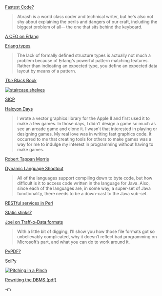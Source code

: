 <a href="http://www.codinghorror.com/blog/archives/001061.html">Fastest Code?</a><br/>
<blockquote>Abrash is a world class coder and technical writer, but he's also not shy about explaining the perils and dangers of our craft, including the biggest problem of all-- the one that sits behind the keyboard.</blockquote>

<a href="http://oreillygmt.typepad.com/scenius/2008/02/erlang-the-ceos.html">A CEO on Erlang</a><br/>

<a href="http://bluxte.net/blog/2007-10/16-55-41.html">Erlang types</a><br/>
<blockquote>The lack of formally defined structure types is actually not much a problem because of Erlang's powerful pattern matching features. Rather than indicating an expected type, you define an expected data layout by means of a pattern.</blockquote>

<a href="http://www.byte.com/abrash/"><em>The</em> Black Book</a><br/>

<a href="http://www.apartmenttherapy.com/ny/at-europe/at-europe-london-closeup-the-amazing-staircase-042543"><img src="http://www.apartmenttherapy.com/uimages/ny/leoniestair2.jpg" alt="staircase shelves" /></a>

<a href="http://mitpress.mit.edu/sicp/">SICP</a><br/>

<a href="http://www.dadgum.com/halcyon/BOOK/MISC/CONTENTS.HTM">Halcyon Days</a><br/>
<blockquote>I wrote a vector graphics library for the Apple II and first used it to make a few games. In those days, I didn't design a game so much as see an arcade game and clone it. I wasn't that interested in playing or designing games. My real love was in writing fast graphics code. It occurred to me that creating tools for others to make games was a way for me to indulge my interest in programming without having to make games.</blockquote>

<a href="http://en.wikipedia.org/wiki/Robert_Tappan_Morris">Robert Tappan Morris</a><br/>

<a href="http://softwaremaven.innerbrane.com/2008/02/our-dynamic-language-shootout.html">Dynamic Language Shootout</a><br/>
<blockquote>All of the languages support compiling down to byte code, but how difficult is it to access code written in the language for Java. Also, since each of the languages are, in some way, a super-set of Java functionality, there needs to be a down-cast to the Java sub-set.</blockquote>

<a href="http://www.onlamp.com/pub/a/onlamp/2008/02/19/developing-restful-web-services-in-perl.html?CMP=OTC-6YE827253101&ATT=Developing+RESTful+Web+Services+in+Perl">RESTful services in Perl</a><br/>

<a href="http://gbracha.blogspot.com/2008/02/cutting-out-static.html">Static stinks?</a><br/>

<a href="http://www.joelonsoftware.com/items/2008/02/19.html">Joel on Traff-o-Data formats</a><br/>
<blockquote>With a little bit of digging, I’ll show you how those file formats got so unbelievably complicated, why it doesn’t reflect bad programming on Microsoft’s part, and what you can do to work around it.
</blockquote>

<a href="http://www.michelhollands.com/blog/?p=72">PyPDF?</a><br/>

<a href="http://jblevins.org/computing/python/scipy-overview">SciPy</a><br/>

<a href="http://www.flickr.com/photos/baseballart/"><img src="http://farm1.static.flickr.com/35/90044291_f23a20f57a.jpg" alt="Pitching in a Pinch" /></a><br/>

<a href="http://www.vldb.org/conf/2007/papers/industrial/p1150-stonebraker.pdf">Rewriting the DBMS (pdf)</a><br/>

-m